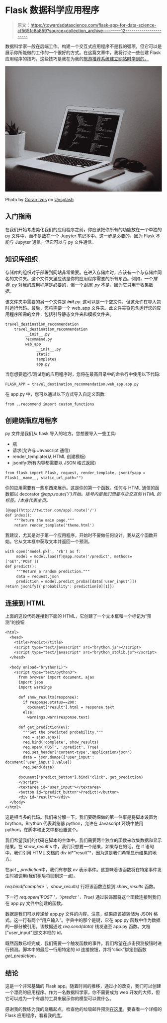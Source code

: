 # Flask 数据科学应用程序

> 原文：<https://towardsdatascience.com/flask-app-for-data-science-cf5651c8a859?source=collection_archive---------12----------------------->

数据科学家一般在后端工作。构建一个交互式应用程序不是我的强项，但它可以是展示你所能做的工作的一个很好的方式。在这篇文章中，我将讨论一些创建 Flask 应用程序的技巧，这些技巧是我在为我的[旅游推荐系统建立网站时学到的。](http://www.triprecommender.online/)

![](img/15b3d708592d430fdb8d17ec9003f4a9.png)

Photo by [Goran Ivos](https://unsplash.com/@goran_ivos?utm_source=unsplash&utm_medium=referral&utm_content=creditCopyText) on [Unsplash](https://unsplash.com/s/photos/programming?utm_source=unsplash&utm_medium=referral&utm_content=creditCopyText)

## 入门指南

在我们开始考虑美化我们的应用程序之前，你应该把你所有的功能放在一个单独的 py 文件中，而不是放在一个 Jupyter 笔记本中。这一步是必要的，因为 Flask 不能与 Jupyter 通信，但它可以与 py 文件通信。

## 知识库组织

存储库的组织对于部署到网站非常重要。在进入存储库时，应该有一个与存储库同名的文件夹。这个文件夹里应该是你的应用程序需要的所有东西。例如，一个*推荐. py* 对我的应用程序是必要的，但一个*刮擦. py* 不是，因为它只用于收集数据。

该文件夹中需要的另一个文件是 *__init__.py.* 这可以是一个空文件，但这允许在导入包时运行代码。最后，您将需要一个 web_app 文件夹。此文件夹将包含运行您的应用程序所需的文件，包括引导静态文件夹和模板文件夹。

```
travel_destination_recommendation
    travel_destination_recommendation
         __init__.py
         recommend.py
         web_app
              __init__.py
              static
              templates
              app.py
```

当您想要运行/测试您的应用程序时，您将在最高目录中的命令行中使用以下代码:

```
FLASK_APP = travel_destination_recommendation.web_app.app.py
```

在 app.py 中，您可以通过以下方式导入自定义函数:

```
from ..recommend import custom_functions
```

## 创建烧瓶应用程序

py 文件是我们从 flask 导入的地方。您想要导入一些工具:

*   瓶
*   请求(允许与 Javascript 通信)
*   render_template(从 HTML 创建模板)
*   jsonify(所有内容都需要以 JSON 格式返回)

```
from flask import Flask, request, render_template, jsonifyapp = Flask(__name__, static_url_path="")
```

你的应用需要有一些东西来展示。这是你的第一个函数。任何与 HTML 通信的函数都以 decorator *@app.route('/')开始。括号内是我们想要与之交互的 HTML 的标签。/本身代表主页。*

```
[@app](http://twitter.com/app).route('/')
def index():
    """Return the main page."""
    return render_template('theme.html')
```

我建议，尤其是对于第一个应用程序，开始时不要做任何设计。我从这个函数开始。它从文本框中获取文本并返回一个预测。

```
with open('model.pkl', 'rb') as f:    
     model = model.load(f)@app.route('/predict', methods=['GET','POST'])
def predict():    
     """Return a random prediction."""    
     data = request.json
     prediction = model.predict_proba([data['user_input']])         return jsonify({'probability': prediction[0][1]})
```

## 连接到 HTML

上面的这段代码连接到下面的 HTML，它创建了一个文本框和一个标记为“预测”的按钮

```
<html>  
  <head>    
    <title>Predict</title>    
    <script type="text/javascript" src="brython.js"></script>    
    <script type="text/javascript" src="brython_stdlib.js"></script>     
  </head>    

  <body onload="brython(1)">    
    <script type="text/python3">      
      from browser import document, ajax      
      import json      
      import warnings  

      def show_results(response):          
        if response.status==200:               
          document["result"].html = response.text          
        else:              
          warnings.warn(response.text)

      def get_prediction(ev):          
        """Get the predicted probability."""          
        req = ajax.ajax()          
        req.bind('complete', show_results)          
        req.open('POST', '/predict', True)      
        req.set_header('content-type','application/json')        
        data = json.dumps({'user_input': document['user_input'].value})
        req.send(data)      

      document["predict_button"].bind("click", get_prediction)      
      </script>
      <textarea id="user_input"></textarea>    
      <button id="predict_button">Predict!</button>    
      <div id="result"></div> 
  </body>
</html>
```

这是相当多的代码。我们来分解一下。我们要确保做的第一件事是将脚本设置为 brython。Brython 代表浏览器 python，允许在 Javascript 环境中使用 python。在脚本和正文中都设置这个。

我们希望我们的代码在脚本的主体中。我们需要两个独立的函数来收集数据和显示结果。在 *show_result* s 中，我们只想要一个结果，如果存在的话。在 if 语句中，我们引用 HTML 文档的 div id*“result”*，因为这是我们希望显示结果的地方。

在*get _ prediction*中，我们有参数 *ev* 表示事件。这意味着该函数将在特定事件发生时被调用(我们稍后将回到这一点)。

*req.bind('complete '，show_results)* 行将该函数连接到 *show_results* 函数。

下一行 *req.open('POST '，'/predict '，True)* 通过装饰器将这个函数连接到我们在 app.py 文件中创建的函数。

数据是我们可以传递给 app.py 文件的内容。注意，结果应该被转储为 JSON 格式。这一行有两个“用户输入”。字典中的那个是键，它在 app.py 函数中作为数据的一部分被引用。该数据通过 *req.send(data)* 线发送至 app.py 函数。文档["user_input"]是文本框的 id。

既然函数已经完成，我们需要一个触发函数的事件。我们希望在点击预测按钮时进行预测。脚本中的最后一行用特定的 id 连接按钮，并将“click”绑定到函数 *get_prediction。*

## 结论

这是一个非常基础的 Flask app。随着时间的推移，通过小的改变，我们可以创建一个漂亮的应用程序。作为一名数据科学家，你不需要成为 web 开发的大师，但它可以成为一个有趣的工具来展示你的模型可以做什么。

感谢我的教练为我的烧瓶起点，检查他的垃圾邮件预测[在这里](https://github.com/mileserickson/flask-brython-example)。要查看一个详细的 Flask 应用程序，看看我的[库](https://github.com/kayschulz/travel_destination_recommendation)。